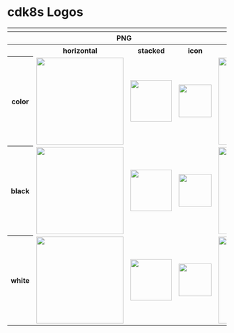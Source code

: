 # cdk8s Logos

<table>
    <tr>
    	<th colspan="7"></th>
    </tr>
    <tr>
        <th></th>
        <th colspan="3">PNG</th>
        <th colspan="3">SVG</th>
    </tr>
    <tr>
        <th></th>
        <th>horizontal</th>
        <th>stacked</th>
        <th>icon</th>
        <th>horizontal</th>
        <th>stacked</th>
        <th>icon</th>
    </tr>
    <tr>
        <th>color</th>
        <td><img src="../horizontal/cdk8s.horizontal.color.png" width="200"></td>
        <td><img src="../stacked/cdk8s.stacked.color.png" width="95"></td>
        <td><img src="../icon/cdk8s.icon.color.png" width="75"></td>
        <td><img src="../horizontal/cdk8s.horizontal.color.svg" width="200"></td>
        <td><img src="../stacked/cdk8s.stacked.color.svg" width="95"></td>
        <td><img src="../icon/cdk8s.icon.color.svg" width="75"></td>
    </tr>
    <tr>
        <th>black</th>
        <td><img src="../horizontal/cdk8s.horizontal.black.png" width="200"></td>
        <td><img src="../stacked/cdk8s.stacked.black.png" width="95"></td>
        <td><img src="../icon/cdk8s.icon.black.png" width="75"></td>
        <td><img src="../horizontal/cdk8s.horizontal.black.svg" width="200"></td>
        <td><img src="../stacked/cdk8s.stacked.black.svg" width="95"></td>
        <td><img src="../icon/cdk8s.icon.black.svg" width="75"></td>
    </tr>
    <tr>
        <th>white</th>
        <td><img src="../horizontal/cdk8s.horizontal.white.png" width="200"></td>
        <td><img src="../stacked/cdk8s.stacked.white.png" width="95"></td>
        <td><img src="../icon/cdk8s.icon.white.png" width="75"></td>
        <td><img src="../horizontal/cdk8s.horizontal.white.svg" width="200"></td>
        <td><img src="../stacked/cdk8s.stacked.white.svg" width="95"></td>
        <td><img src="../icon/cdk8s.icon.white.svg" width="75"></td>
    </tr>
</table>
